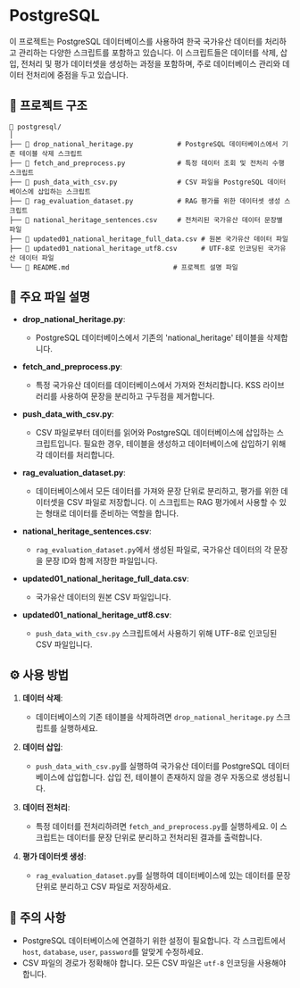 # PostgreSQL

이 프로젝트는 PostgreSQL 데이터베이스를 사용하여 한국 국가유산 데이터를 처리하고 관리하는 다양한 스크립트를 포함하고 있습니다. 이 스크립트들은 데이터를 삭제, 삽입, 전처리 및 평가 데이터셋을 생성하는 과정을 포함하며, 주로 데이터베이스 관리와 데이터 전처리에 중점을 두고 있습니다.

## 📂 프로젝트 구조

```
📁 postgresql/
│
├── 📄 drop_national_heritage.py           # PostgreSQL 데이터베이스에서 기존 테이블 삭제 스크립트
├── 📄 fetch_and_preprocess.py             # 특정 데이터 조회 및 전처리 수행 스크립트
├── 📄 push_data_with_csv.py               # CSV 파일을 PostgreSQL 데이터베이스에 삽입하는 스크립트
├── 📄 rag_evaluation_dataset.py           # RAG 평가를 위한 데이터셋 생성 스크립트
├── 📄 national_heritage_sentences.csv     # 전처리된 국가유산 데이터 문장별 파일
├── 📄 updated01_national_heritage_full_data.csv # 원본 국가유산 데이터 파일
├── 📄 updated01_national_heritage_utf8.csv      # UTF-8로 인코딩된 국가유산 데이터 파일
└── 📄 README.md                          # 프로젝트 설명 파일
```

## 📝 주요 파일 설명

- **drop_national_heritage.py**: 
  - PostgreSQL 데이터베이스에서 기존의 'national_heritage' 테이블을 삭제합니다.

- **fetch_and_preprocess.py**: 
  - 특정 국가유산 데이터를 데이터베이스에서 가져와 전처리합니다. KSS 라이브러리를 사용하여 문장을 분리하고 구두점을 제거합니다.

- **push_data_with_csv.py**: 
  - CSV 파일로부터 데이터를 읽어와 PostgreSQL 데이터베이스에 삽입하는 스크립트입니다. 필요한 경우, 테이블을 생성하고 데이터베이스에 삽입하기 위해 각 데이터를 처리합니다.

- **rag_evaluation_dataset.py**: 
  - 데이터베이스에서 모든 데이터를 가져와 문장 단위로 분리하고, 평가를 위한 데이터셋을 CSV 파일로 저장합니다. 이 스크립트는 RAG 평가에서 사용할 수 있는 형태로 데이터를 준비하는 역할을 합니다.

- **national_heritage_sentences.csv**: 
  - `rag_evaluation_dataset.py`에서 생성된 파일로, 국가유산 데이터의 각 문장을 문장 ID와 함께 저장한 파일입니다.

- **updated01_national_heritage_full_data.csv**: 
  - 국가유산 데이터의 원본 CSV 파일입니다.

- **updated01_national_heritage_utf8.csv**: 
  - `push_data_with_csv.py` 스크립트에서 사용하기 위해 UTF-8로 인코딩된 CSV 파일입니다.

## ⚙️ 사용 방법

1. **데이터 삭제**: 
   - 데이터베이스의 기존 테이블을 삭제하려면 `drop_national_heritage.py` 스크립트를 실행하세요.

2. **데이터 삽입**: 
   - `push_data_with_csv.py`를 실행하여 국가유산 데이터를 PostgreSQL 데이터베이스에 삽입합니다. 삽입 전, 테이블이 존재하지 않을 경우 자동으로 생성됩니다.

3. **데이터 전처리**: 
   - 특정 데이터를 전처리하려면 `fetch_and_preprocess.py`를 실행하세요. 이 스크립트는 데이터를 문장 단위로 분리하고 전처리된 결과를 출력합니다.

4. **평가 데이터셋 생성**: 
   - `rag_evaluation_dataset.py`를 실행하여 데이터베이스에 있는 데이터를 문장 단위로 분리하고 CSV 파일로 저장하세요.

## 📌 주의 사항
- PostgreSQL 데이터베이스에 연결하기 위한 설정이 필요합니다. 각 스크립트에서 `host`, `database`, `user`, `password`를 알맞게 수정하세요.
- CSV 파일의 경로가 정확해야 합니다. 모든 CSV 파일은 `utf-8` 인코딩을 사용해야 합니다.
